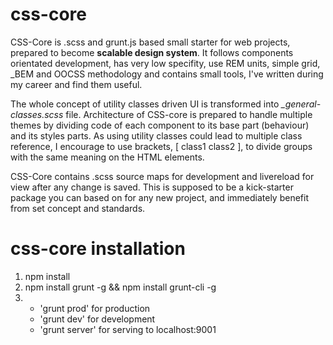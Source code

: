 # css-core
CSS-Core is .scss and grunt.js based small starter for web projects, prepared to become **scalable design system**. It follows components orientated development, has very low specifity, use REM units, simple grid, _BEM and OOCSS methodology and contains small tools, I've written during my career and find them useful.

The whole concept of utility classes driven UI is transformed into *_general-classes.scss* file. Architecture of CSS-core is prepared to handle multiple themes by dividing code of each component to its base part (behaviour) and its styles parts. As using utility classes could lead to multiple class reference, I encourage to use brackets, [ class1 class2 ], to divide groups with the same meaning on the HTML elements.

CSS-Core contains .scss source maps for development and livereload for view after any change is saved. This is supposed to be a kick-starter package you can based on for any new project, and immediately benefit from set concept and standards.

# css-core installation
1. npm install
2. npm install grunt -g && npm install grunt-cli -g
3.  - 'grunt prod' for production
    - 'grunt dev' for development
    - 'grunt server' for serving to localhost:9001
